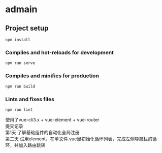 # admain

## Project setup
```
npm install
```

### Compiles and hot-reloads for development
```
npm run serve
```

### Compiles and minifies for production
```
npm run build
```

### Lints and fixes files
```
npm run lint
```
使用了vue-cli3.x + vue-element + vue-router  
提交记录  
第1天  了解基础组件的自动化全局注册  
第二天 试用element，在单文件.vue里初始化循环列表，完成左侧导航栏的循环，并加入路由跳转
